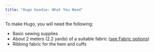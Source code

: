 ```yaml
---
title: "Hugo hoodie: What You Need"
---
```


To make Hugo, you will need the following:

- Basic sewing supplies
- About 2 meters (2.2 yards) of a suitable fabric ([see Fabric options](/docs/designs/hugo/fabric))
- Ribbing fabric for the hem and cuffs
